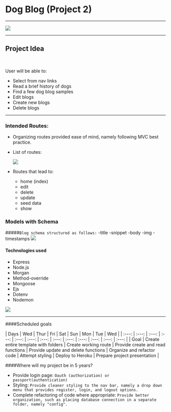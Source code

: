 # Dog Blog (Project 2)
---
<img src="https://media.istockphoto.com/photos/crazy-looking-black-and-white-border-collie-dog-say-looking-intently-picture-id1213516345?k=20&m=1213516345&s=612x612&w=0&h=_XUSwcrXe5HjI2QEby0ex6Tl1fB_YJUzUU8o2cUt0YA=">

---
## Project Idea
<br>

User will be able to:

- Select from nav links
- Read a brief history of dogs
- Find a few dog blog samples
- Edit blogs
- Create new blogs
- Delete blogs

---

### Intended Routes:

- Organizing routes provided ease of mind, namely following MVC best practice.

- List of routes:

	<img src="https://i.imgur.com/B3OIa05.png">

- Routes that lead to:
  - home (index)
  - edit
  - delete
  - update
  - seed data
  - show

### Models with Schema

#####```Blog schema structured as follows:```
    -title
    -snippet
    -body
    -img
    -timestamps
<img src="https://i.imgur.com/xtS6YVf.png">

#### Technologies used

- Express
- Node.js
- Morgan
- Method-override
- Mongoose
- Ejs
- Dotenv
- Nodemon

<img src="https://i.imgur.com/shVohx0.png">

---

####Scheduled goals

| Days | Wed | Thur | Fri | Sat | Sun | Mon | Tue | Wed |
| :---: | :---: | :---: | :---: | :---: | :---: | :---: | :---: | :---: | :---: | :---: | :---: | :---: |
| Goal | Create entire template with folders | Create working route | Provide create and read functions | Provide update and delete functions | Organize and refactor code  | Attempt styling | Deploy to Heroku | Prepare project presentation |

####Where will my project be in 5 years?
- Provide login page:
    ```Oauth (authorization) or passport(authentication)```
    <br>
- Styling:
    ```Provide cleaner styling to the nav bar, namely a drop down menu that provides register, login, and logout options.```
    <br>
- Complete refactoring of code where appropriate:
    ```Provide better organization, such as placing database connection in a separate folder, namely "config".```